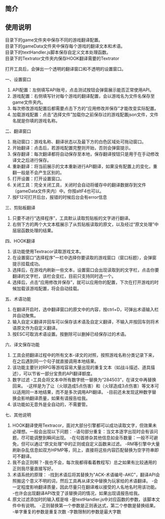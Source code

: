
## 简介


## 使用说明
目录下的game文件夹中保存不同的游戏翻译配置。  
目录下的gameData文件夹中保存每个游戏的翻译文本和术语。  
目录下的textHandler.js脚本保存自定义文本处理函数。  
目录下的Textrator文件夹内保存HOOK翻译需要的Textrator  

打开工具后，会弹出一个透明的翻译窗口和不透明的设置窗口。

一、设置窗口
1. API配置：左侧填写API账号，点击测试按钮会弹窗展示能否正常使用API。
2. 游戏配置：右侧填写针对每个游戏的翻译配置，会以游戏名为文件名保存至game文件夹内。
3. 每次修改游戏配置后都需要点击下方的“应用修改并保存”才能改变实际配置。
4. 加载游戏配置：点击“选择文件”加载你之前保存过的游戏配置json文件，文件名就是你填的游戏名称。

二、翻译窗口
1. 拖动窗口：游戏名称、翻译状态以及最下方的白色区域处可拖动窗口。
2. 开始翻译：点击后，若游戏配置完整则开始，否则会弹窗提示。
3. 保存翻译：每次翻译都将自动保存至本地，保存翻译按钮只是用于在手动修改译文之后进行保存。
4. 重新翻译：将当前展示的文本重新进行API翻译，如果没有配置上的变化，重翻一般是不会产生区别的。
5. 打开设置：打开设置窗口。
6. 关闭工具：完全关闭工具，关闭时会自动将缓存中的翻译数据存到文件（gameData文件夹内）中。你按altF4也可以。
7. 按F12可打开后台，报错的时候后台会有error信息

三、剪贴板翻译
1. 只要不进行“选择程序”，工具默认读取剪贴板的文字进行翻译。
2. 右侧下方的两个大文本框展示了从剪贴板读取的原文，以及经过“原文处理”中层层函数处理的结果。

四、HOOK翻译
1. 该功能使用Textracor读取游戏文本。
2. 在设置窗口“选择程序”一栏中选择你要读取的游戏窗口（窗口标题），会弹窗提示挂载成功。
3. 选择后，在游戏内刷新一些文本，设置窗口会出现读取到的文字栏，点击你要翻译的文字栏，该栏会变红，目前只支持同时选一个。
4. 选择后，点击“应用修改并保存”，就可以应用你的配置，下次在打开游戏的时候加载该游戏配置，将会自动挂载。

五、术语功能
1. 在翻译开启时，选中翻译窗口的原文中的内容，按ctrl+D，可弹出术语输入栏并自动聚焦。
2. 输入自定义翻译并回车可以保存该术语及自定义翻译，不输入并按回车则将术语原文作为自定义翻译。
3. 按ESC可取消术语设置。按删除可以删掉已经保存过的术语。

六、译文保存功能
1. 工具会把翻译过程中的所有文本-译文的对照，按照游戏名称分类记录下来，在之后遇到同一个句子就直接调用本地结果。
2. 该功能主要针对RPG等游戏容易大量出现的重复文本（如战斗描述、道具描述），可以节省一部分宝贵的API翻译额度。
3. 数字过滤
    -工具会将文本中所有数字统一替换为“284503”，在译文中再替换回来。
    -这样是为了让（火球造成5点伤害）和（火球造成3点伤害）等文本可以适用同一本地结果，而不是多次调用API翻译。
    -目前还未发现这种数字替换会影响翻译质量，如果有请报告给我。
4. 该功能如无意外是全自动的，不需要管。

七、其他说明
1. HOOK翻译使用Textracor，面对大部分引擎都可以成功读取文字，但效果未必理想。一般会出现以下问题：
    -语句部分重复：当文本逐字出现时会有该问题，尽可能调整到瞬间出现。
    -在句首掺杂其他信息如金币数量：一般不可避免，但可以通过“原文处理”中的正则或自定义函数来过滤。
    -RM等引擎中大量刷新杂乱信息如双方HPMP等，同上，直接将这些内容匹配替换为空字符串即可不翻译。
2. 我不会正则啊？-我也不会，每次我都得看着教程写）总之如果有比较通用的正则我尽量直接写好。
3. 术语系统的原理：
    -找到术语后将其替换为"ACK-术语编号-AKC"，翻译API会照搬这个意义不明的词，然后工具再从译文中替换为玩家给的术语翻译。
    -会一定程度影响翻译质量，因此尽量只在翻译难以接受的人名地名时用该功能。
    -也许会出现翻译API改变了该替换词的情况，如果出现请报告给我。
4. 原文过滤添加时的输入框是啥
    -是textHandler.js中对应函数的参数，该脚本文件中有说明。
    -正则替换第一个参数是正则表达式，第二个参数是替换结果。
    -单字重复的参数是重复次数
    -字数限制的参数是最大字数